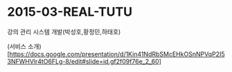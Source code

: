# 2015-03-REAL-TUTU
강의 관리 시스템 개발(박성호,황정민,하태호)

(서비스 소개)[https://docs.google.com/presentation/d/1Kin41NdRbSMcEHkOSnNPVqP2I53NFWHVlr4tO6FLg-8/edit#slide=id.gf2f09f76e_2_60]